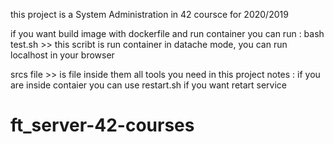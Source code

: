 this project is a System Administration in 42 coursce for 2020/2019 

if you want build image with dockerfile  and run  container  you can run :
bash test.sh >> this scribt is run container in datache mode, you can run localhost in your browser 

srcs file >> is file inside them all tools you need in this project
notes : if you are inside contaier you can use restart.sh if you want retart service 
# ft_server-42-courses
